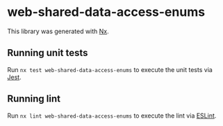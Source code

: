 # web-shared-data-access-enums

This library was generated with [Nx](https://nx.dev).

## Running unit tests

Run `nx test web-shared-data-access-enums` to execute the unit tests via [Jest](https://jestjs.io).

## Running lint

Run `nx lint web-shared-data-access-enums` to execute the lint via [ESLint](https://eslint.org/).
